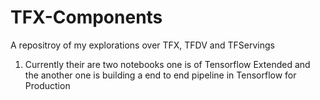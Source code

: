 # TFX-Components
A repositroy of my explorations over TFX, TFDV and TFServings

1. Currently their are two notebooks one is of Tensorflow Extended and the another one is building a end to end pipeline in Tensorflow for Production
